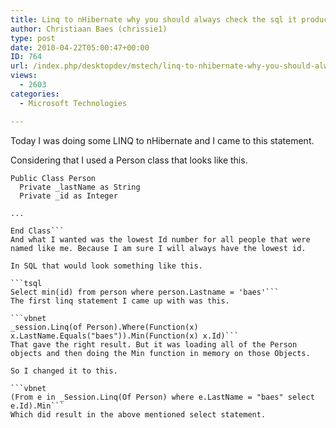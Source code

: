```yaml
---
title: Linq to nHibernate why you should always check the sql it produces.
author: Christiaan Baes (chrissie1)
type: post
date: 2010-04-22T05:00:47+00:00
ID: 764
url: /index.php/desktopdev/mstech/linq-to-nhibernate-why-you-should-always/
views:
  - 2603
categories:
  - Microsoft Technologies

---
```

Today I was doing some LINQ to nHibernate and I came to this statement.

Considering that I used a Person class that looks like this.

```vbnet
Public Class Person
  Private _lastName as String
  Private _id as Integer

...

End Class```
And what I wanted was the lowest Id number for all people that were named like me. Because I am sure I will always have the lowest id.

In SQL that would look something like this.

```tsql
Select min(id) from person where person.Lastname = 'baes'```
The first linq statement I came up with was this.

```vbnet
_session.Linq(of Person).Where(Function(x) x.LastName.Equals("baes")).Min(Function(x) x.Id)```
That gave the right result. But it was loading all of the Person objects and then doing the Min function in memory on those Objects.

So I changed it to this.

```vbnet
(From e in _Session.Linq(Of Person) where e.LastName = "baes" select e.Id).Min```
Which did result in the above mentioned select statement.
